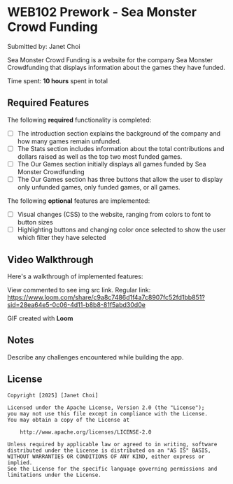 # WEB102 Prework - Sea Monster Crowd Funding

Submitted by: Janet Choi

Sea Monster Crowd Funding is a website for the company Sea Monster Crowdfunding that displays information about the games they have funded.

Time spent: **10 hours** spent in total

## Required Features

The following **required** functionality is completed:

* [ ] The introduction section explains the background of the company and how many games remain unfunded.
* [ ] The Stats section includes information about the total contributions and dollars raised as well as the top two most funded games.
* [ ] The Our Games section initially displays all games funded by Sea Monster Crowdfunding
* [ ] The Our Games section has three buttons that allow the user to display only unfunded games, only funded games, or all games.

The following **optional** features are implemented:

* [ ] Visual changes (CSS) to the website, ranging from colors to font to button sizes
* [ ] Highlighting buttons and changing color once selected to show the user which filter they have selected

## Video Walkthrough

Here's a walkthrough of implemented features:

<!-- <img src='https://www.loom.com/share/c9a8c7486d1f4a7c8907fc52fd1bb851?sid=4977e2b0-2ae4-4feb-975a-e22fa759e1cb' title='Video Walkthrough' width='' alt='Video Walkthrough' /> -->
View commented to see img src link. Regular link:
https://www.loom.com/share/c9a8c7486d1f4a7c8907fc52fd1bb851?sid=28ea64e5-0c06-4d11-b8b8-81f5abd30d0e

<!-- Replace this with whatever GIF tool you used! -->
GIF created with **Loom**  
<!-- Recommended tools:
[Kap](https://getkap.co/) for macOS
[ScreenToGif](https://www.screentogif.com/) for Windows
[peek](https://github.com/phw/peek) for Linux. -->

## Notes

Describe any challenges encountered while building the app.

## License

    Copyright [2025] [Janet Choi]

    Licensed under the Apache License, Version 2.0 (the "License");
    you may not use this file except in compliance with the License.
    You may obtain a copy of the License at

        http://www.apache.org/licenses/LICENSE-2.0

    Unless required by applicable law or agreed to in writing, software
    distributed under the License is distributed on an "AS IS" BASIS,
    WITHOUT WARRANTIES OR CONDITIONS OF ANY KIND, either express or implied.
    See the License for the specific language governing permissions and
    limitations under the License.
